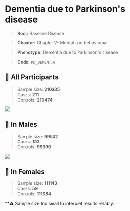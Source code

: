 # Dementia due to Parkinson's disease

> **Root:** Baseline Disease  

> **Chapter:** Chapter V- Mental and behavioural  

> **Phenotype:** Dementia due to Parkinson's disease  

> **Code:** `PD_DEMENTIA`

## 🧪 All Participants  
> Sample size: **210685**  
> Cases: **211**  
> Controls: **210474**
<img src="/Disease/Figures/ALL/Incidence/PD_DEMENTIA.png"/>
<CsvTable src="/public/Disease/Data/ALL/Incidence/COX_PD_DEMENTIA.csv" label="🔍 View full results" />

## 👨 In Males  
> Sample size: **99542**  
> Cases: **152**  
> Controls: **99390**
<img src="/Disease/Figures/Male/Incidence/PD_DEMENTIA.png"/>
<CsvTable src="/public/Disease/Data/Male/Incidence/COX_PD_DEMENTIA.csv" label="🔍 View full results" />

## 👩 In Females  
> Sample size: **111143**  
> Cases: **59**  
> Controls: **111084**

**⚠️ Sample size too small to interpret results reliably.

